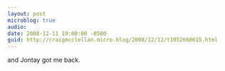 ```yaml
---
layout: post
microblog: true
audio: 
date: 2008-12-11 19:00:00 -0500
guid: http://craigmcclellan.micro.blog/2008/12/12/t1052668615.html
---
```

and Jontay got me back.
